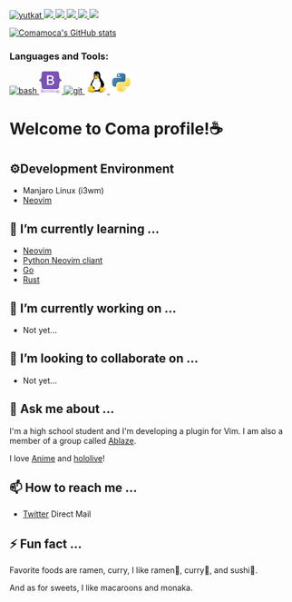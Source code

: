 <p align="left"> 
  <a href="https://github.com/Comamoca/yutkat/">
    <img src="https://komarev.com/ghpvc/?username=Comamoca" alt="yutkat" />
  </a>
  <a href="http://twitter.com/Comamoca_">
    <img height="20" src="https://img.shields.io/twitter/follow/comacoma_san?label=Twitter&logo=twitter&style=flat" />
  </a>
  <a href="https://github.com/Comamoca">
    <img height="20" src="https://img.shields.io/github/followers/Comamoca?label=follow&logo=github&style=flat" />
  </a>
  <a href="https://www.reddit.com/user/Comamoca">
    <img height="20" src="https://img.shields.io/reddit/user-karma/combined/Comamoca?label=Reddit&logo=reddit&style=flat" />
  </a>
  <a href="http://qiita.com/Comamoca">
    <img height="20" src="https://qiita-badge.apiapi.app/s/Comamoca/posts.svg" />
  </a>
  <//qiita.com/Comamoca">
    <img height="20" src="https://qiita-badge.apiapi.app/s/Comamoca/contributions.svg" />
  </a>
</p>

[![Comamoca's GitHub stats](https://github-readme-stats.vercel.app/api?username=Comamoca)](https://github.com/Comamoca/github-readme-stats)

<h3 align="left">Languages and Tools:</h3>
<p align="left"> <a href="https://www.gnu.org/software/bash/" target="_blank"> <img src="https://www.vectorlogo.zone/logos/gnu_bash/gnu_bash-icon.svg" alt="bash" width="40" height="40"/> </a> <a href="https://getbootstrap.com" target="_blank"> <img src="https://raw.githubusercontent.com/devicons/devicon/master/icons/bootstrap/bootstrap-plain-wordmark.svg" alt="bootstrap" width="40" height="40"/> </a> <a href="https://git-scm.com/" target="_blank"> <img src="https://www.vectorlogo.zone/logos/git-scm/git-scm-icon.svg" alt="git" width="40" height="40"/> </a> <a href="https://www.linux.org/" target="_blank"> <img src="https://raw.githubusercontent.com/devicons/devicon/master/icons/linux/linux-original.svg" alt="linux" width="40" height="40"/> </a> <a href="https://www.python.org" target="_blank"> <img src="https://raw.githubusercontent.com/devicons/devicon/master/icons/python/python-original.svg" alt="python" width="40" height="40"/> </a> </p>

# Welcome to Coma profile!☕


## ⚙Development Environment

- Manjaro Linux (i3wm)
- [Neovim](https://github.com/neovim/neovim)

## 🌱 I’m currently learning ...

- [Neovim](https://github.com/neovim/neovim)
- [Python Neovim cliant](https://github.com/neovim/pynvim)
- [Go](https://github.com/golang/go)
- [Rust](https://github.com/rust-lang/rust)

## 🔭 I’m currently working on ... 

- Not yet...

## 👯 I’m looking to collaborate on ...

- Not yet...


## 💬 Ask me about ...

I'm a high school student and I'm developing a plugin for Vim.
I am also a member of a group called [Ablaze](https://github.com/Ablaze-MIRAI).

I love [Anime](./about_anime.md) and [hololive]()!


## 📫 How to reach me ...

- [Twitter](https://twitter.com/comacoma_san) Direct Mail


## ⚡ Fun fact ... 

Favorite foods are ramen, curry,
I like ramen🍜, curry🍛, and sushi🍣.

And as for sweets, I like macaroons and monaka. 

<!-- **Comamoca/Comamoca** is a ✨ _special_ ✨ repository because its `README.md` (this file) appears on your GitHub profile. -->
<!--  -->
<!-- Here are some ideas to get you started: -->
<!--  -->
<!-- - 🔭 I’m currently working on ... -->
<!-- - 🌱 I’m currently learning ... -->
<!-- - 👯 I’m looking to collaborate on ... -->
<!-- - 🤔 I’m looking for help with ... -->
<!-- - 💬 Ask me about ... -->
<!-- - 📫 How to reach me ... -->
<!-- - 😄 Pronouns: ... -->
<!-- - ⚡ Fun fact: ... -->

